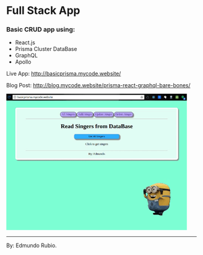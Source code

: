 # Full Stack App

### Basic CRUD app using:
- React.js
- Prisma Cluster DataBase
- GraphQL 
- Apollo

Live App: http://basicprisma.mycode.website/

Blog Post: http://blog.mycode.website/prisma-react-graphql-bare-bones/


![Screen Shoot](/02-front-end/src/MyApp/img/ss1.gif)


--------------------------------------------
By: Edmundo Rubio.
